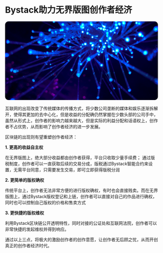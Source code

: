 # Bystack助力无界版图创作者经济

![](../img/04/wujiebantu.png)

互联网的出现改变了传统媒体的传播方式，将少数公司垄断的媒体和娱乐逐渐拆解开，使得其更加的去中心化，但是收益的分配确仍然掌握在少数头部的公司手中，虽然从形式上，创作者的影响力越来越大，但是实际的利益分配和话语权上，创作者不占优势，从而影响了创作者经济的进一步发展。

区块链的出现则有望重塑创作者经济：

**1. 更高的收益自主权**

在无界版图上，绝大部分收益都由创作者获得，平台只收取少量手续费； 通过版税制度，创作者可以一直获取后续的交易分成，版税通过Bystack智能合约来设置，无需平台同意，只需要发生交易，即可立即获得版税分润

**2. 更简单的版权确权**

传统平台上，创作者无法非常方便的进行版权确权，有时也会直接贱卖。而在无界版图上，通过Bystack版权登记和上链，创作者可以直接对自己的作品进行确权，同时也可以控制自己版权的价格和售卖方式

**3. 更快捷的版权维权**

利用Bystack区块链公开透明特性，同时对接的公证处和互联网法院，创作者可以非常快捷的发起维权并得到响应。

通过以上三点，将极大的激励创作者的创作意愿，让创作者无后顾之忧，从而开创真正的创作者经济时代。

